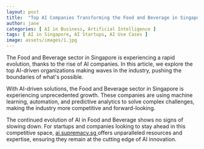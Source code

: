 ```yaml
---
layout: post
title:  "Top AI Companies Transforming the Food and Beverage in Singapore"
author: jane
categories: [ AI in Business, Artificial Intelligence ]
tags: [ AI in Singapore, AI Startups, AI Use Cases ]
image: assets/images/1.jpg
---
```


The Food and Beverage sector in Singapore is experiencing a rapid evolution, thanks to the rise of AI companies. In this article, we explore the top AI-driven organizations making waves in the industry, pushing the boundaries of what's possible.

With AI-driven solutions, the Food and Beverage sector in Singapore is experiencing unprecedented growth. These companies are using machine learning, automation, and predictive analytics to solve complex challenges, making the industry more competitive and forward-looking.

The continued evolution of AI in Food and Beverage shows no signs of slowing down. For startups and companies looking to stay ahead in this competitive space, <a href="https://ai.supremacy.sg" target="_blank"> ai.supremacy.sg </a> offers unparalleled resources and expertise, ensuring they remain at the cutting edge of AI innovation.
